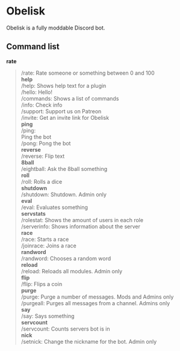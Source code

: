 # Obelisk
 Obelisk is a fully moddable Discord bot. 
 
 
 ## Command list
 
 **rate**  
 >/rate: Rate someone or something between 0 and 100  
 **help**  
 >/help: Shows help text for a plugin  
 >/hello: Hello!  
 >/commands: Shows a list of commands  
 >/info: Check info  
 >/support: Support us on Patreon  
 >/invite: Get an invite link for Obelisk  
 **ping**  
 >/ping:  
 Ping the bot  
 >/pong: Pong the bot  
 **reverse**  
 >/reverse: Flip text  
 **8ball**  
 >/eightball: Ask the 8ball something  
 **roll**  
 >/roll: Rolls a dice  
 **shutdown**  
 >/shutdown: Shutdown. Admin only  
 **eval**  
 >/eval: Evaluates something  
 **servstats**  
 >/rolestat: Shows the amount of users in each role  
 >/serverinfo: Shows information about the server  
 **race**  
 >/race: Starts a race  
 >/joinrace: Joins a race  
 **randword**  
 >/randword: Chooses a random word  
 **reload**  
 >/reload: Reloads all modules. Admin only  
 **flip**  
 >/flip: Flips a coin  
 **purge**  
 >/purge: Purge a number of messages. Mods and Admins only  
 >/purgeall: Purges all messages from a channel. Admins only  
 **say**  
 >/say: Says something  
 **servcount**  
 >/servcount: Counts servers bot is in  
 **nick**  
 >/setnick: Change the nickname for the bot. Admin only  
 
